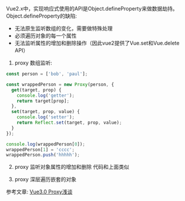 Vue2.x中，实现响应式使用的API是Object.defineProperty来做数据劫持。
Object.defineProperty的缺陷:
* 无法原生监听数组的变化，需要做特殊处理
* 必须遍历对象的每一个属性
* 无法监听属性的增加和删除操作（因此vue2提供了Vue.set和Vue.delete API）

1. proxy 数组监听:
```javascript
const person = ['bob', 'paul'];

const wrappedPerson = new Proxy(person, {
  get(target, prop) {
    console.log('getter');
    return target[prop];
  },
  set(target, prop, value) {
    console.log('setter');
    return Reflect.set(target, prop, value);
  }
});

console.log(wrappedPerson[0]);
wrappedPerson[1] = 'cccc';
wrappedPerson.push('hhhhh');
```

2. proxy 监听对象属性的增加和删除
代码和上面类似

3. proxy 深层遍历嵌套的对象


参考文章:
[Vue3.0 Proxy浅谈](https://www.cnblogs.com/tommymarc/p/14445347.html?content_source_url=https://github.com/vue3/vue3-News)